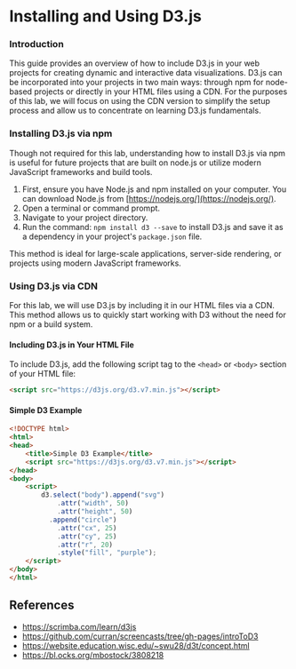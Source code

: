 # Installing and Using D3.js

### Introduction
This guide provides an overview of how to include D3.js in your web projects for creating dynamic and interactive data visualizations. D3.js can be incorporated into your projects in two main ways: through npm for node-based projects or directly in your HTML files using a CDN. For the purposes of this lab, we will focus on using the CDN version to simplify the setup process and allow us to concentrate on learning D3.js fundamentals.

### Installing D3.js via npm
Though not required for this lab, understanding how to install D3.js via npm is useful for future projects that are built on node.js or utilize modern JavaScript frameworks and build tools.

1. First, ensure you have Node.js and npm installed on your computer. You can download Node.js from [https://nodejs.org/](https://nodejs.org/).
2. Open a terminal or command prompt.
3. Navigate to your project directory.
4. Run the command: `npm install d3 --save` to install D3.js and save it as a dependency in your project's `package.json` file.

This method is ideal for large-scale applications, server-side rendering, or projects using modern JavaScript frameworks.

### Using D3.js via CDN
For this lab, we will use D3.js by including it in our HTML files via a CDN. This method allows us to quickly start working with D3 without the need for npm or a build system.

#### Including D3.js in Your HTML File
To include D3.js, add the following script tag to the `<head>` or `<body>` section of your HTML file:

```html
<script src="https://d3js.org/d3.v7.min.js"></script>
```

#### Simple D3 Example
```html
<!DOCTYPE html>
<html>
<head>
    <title>Simple D3 Example</title>
    <script src="https://d3js.org/d3.v7.min.js"></script>
</head>
<body>
    <script>
        d3.select("body").append("svg")
            .attr("width", 50)
            .attr("height", 50)
          .append("circle")
            .attr("cx", 25)
            .attr("cy", 25)
            .attr("r", 20)
            .style("fill", "purple");
    </script>
</body>
</html>
```

## References
* https://scrimba.com/learn/d3js
* https://github.com/curran/screencasts/tree/gh-pages/introToD3 
* https://website.education.wisc.edu/~swu28/d3t/concept.html
* https://bl.ocks.org/mbostock/3808218